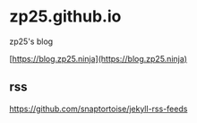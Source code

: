 zp25.github.io
==============

zp25's blog

[https://blog.zp25.ninja](https://blog.zp25.ninja)

rss
---
https://github.com/snaptortoise/jekyll-rss-feeds
